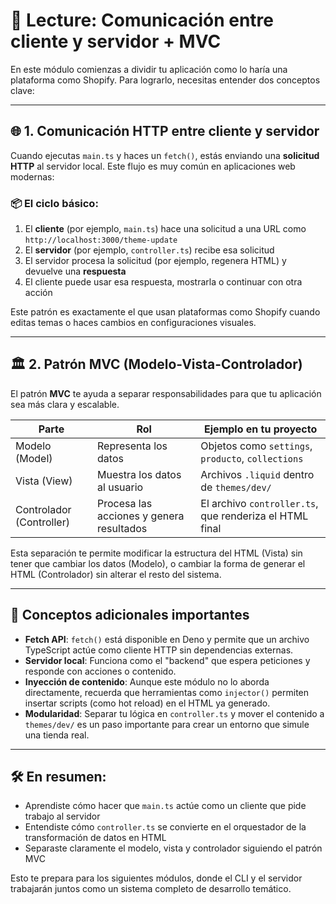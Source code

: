 # 🧠 Lecture: Comunicación entre cliente y servidor + MVC

En este módulo comienzas a dividir tu aplicación como lo haría una plataforma como Shopify. Para lograrlo, necesitas entender dos conceptos clave:

---

## 🌐 1. Comunicación HTTP entre cliente y servidor

Cuando ejecutas `main.ts` y haces un `fetch()`, estás enviando una **solicitud HTTP** al servidor local. Este flujo es muy común en aplicaciones web modernas:

### 📦 El ciclo básico:

1. El **cliente** (por ejemplo, `main.ts`) hace una solicitud a una URL como `http://localhost:3000/theme-update`
2. El **servidor** (por ejemplo, `controller.ts`) recibe esa solicitud
3. El servidor procesa la solicitud (por ejemplo, regenera HTML) y devuelve una **respuesta**
4. El cliente puede usar esa respuesta, mostrarla o continuar con otra acción

Este patrón es exactamente el que usan plataformas como Shopify cuando editas temas o haces cambios en configuraciones visuales.

---

## 🏛️ 2. Patrón MVC (Modelo-Vista-Controlador)

El patrón **MVC** te ayuda a separar responsabilidades para que tu aplicación sea más clara y escalable.

| Parte        | Rol                                                       | Ejemplo en tu proyecto                                   |
|--------------|------------------------------------------------------------|-----------------------------------------------------------|
| Modelo (Model)     | Representa los datos                                 | Objetos como `settings`, `producto`, `collections`        |
| Vista (View)       | Muestra los datos al usuario                         | Archivos `.liquid` dentro de `themes/dev/`                |
| Controlador (Controller) | Procesa las acciones y genera resultados        | El archivo `controller.ts`, que renderiza el HTML final   |

Esta separación te permite modificar la estructura del HTML (Vista) sin tener que cambiar los datos (Modelo), o cambiar la forma de generar el HTML (Controlador) sin alterar el resto del sistema.

---

## 🧩 Conceptos adicionales importantes

- **Fetch API**: `fetch()` está disponible en Deno y permite que un archivo TypeScript actúe como cliente HTTP sin dependencias externas.
- **Servidor local**: Funciona como el "backend" que espera peticiones y responde con acciones o contenido.
- **Inyección de contenido**: Aunque este módulo no lo aborda directamente, recuerda que herramientas como `injector()` permiten insertar scripts (como hot reload) en el HTML ya generado.
- **Modularidad**: Separar tu lógica en `controller.ts` y mover el contenido a `themes/dev/` es un paso importante para crear un entorno que simule una tienda real.

---

## 🛠️ En resumen:

- Aprendiste cómo hacer que `main.ts` actúe como un cliente que pide trabajo al servidor
- Entendiste cómo `controller.ts` se convierte en el orquestador de la transformación de datos en HTML
- Separaste claramente el modelo, vista y controlador siguiendo el patrón MVC

Esto te prepara para los siguientes módulos, donde el CLI y el servidor trabajarán juntos como un sistema completo de desarrollo temático.
